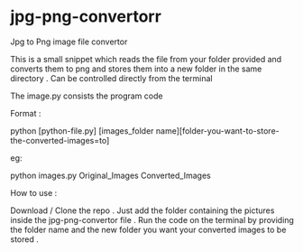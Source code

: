 # jpg-png-convertorr
Jpg to Png image file convertor

This is a small snippet which reads the file from your folder provided and converts them to png and stores them into a new folder in the same directory  .
Can be controlled directly from the terminal 

The image.py consists the program code

Format :

python [python-file.py] [images_folder name][folder-you-want-to-store-the-converted-images=to]

eg:

python images.py Original_Images Converted_Images


How to use :

Download / Clone the repo . 
Just add the folder containing the pictures inside the jpg-png-convertor file .
Run the code on the terminal by providing the folder name and the new folder you want your converted images to be stored .



